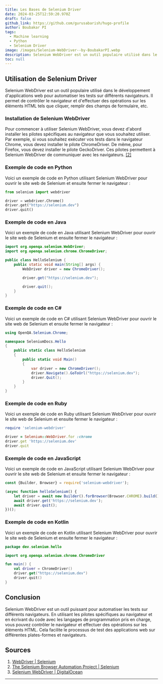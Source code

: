 ```yaml
---
title: Les Bases de Selenium Driver
date: 2024-03-25T12:59:20.970Z
draft: false
github_link: https://github.com/gurusabarish/hugo-profile
author: Boubakar PI
tags:
  - Machine learning
  - Python
  - Selenium Driver
image: /images/Selenium-WebDriver--by-BoubakarPI.webp
description: Selenium WebDriver est un outil populaire utilisé dans le développement d'applications web pour automatiser les tests sur différents navigateurs.
toc: null
---
```


## Utilisation de Selenium Driver

Selenium WebDriver est un outil populaire utilisé dans le développement d'applications web pour automatiser les tests sur différents navigateurs. Il permet de contrôler le navigateur et d'effectuer des opérations sur les éléments HTML tels que cliquer, remplir des champs de formulaire, etc.

### Installation de Selenium WebDriver

Pour commencer à utiliser Selenium WebDriver, vous devez d'abord installer les pilotes spécifiques au navigateur que vous souhaitez utiliser. Par exemple, si vous souhaitez exécuter vos tests dans le navigateur Chrome, vous devez installer le pilote ChromeDriver. De même, pour Firefox, vous devez installer le pilote GeckoDriver. Ces pilotes permettent à Selenium WebDriver de communiquer avec les navigateurs. [[2]](https://www.selenium.dev/documentation/)

### Exemple de code en Python

Voici un exemple de code en Python utilisant Selenium WebDriver pour ouvrir le site web de Selenium et ensuite fermer le navigateur :

```python
from selenium import webdriver

driver = webdriver.Chrome()
driver.get("https://selenium.dev")
driver.quit()
```


### Exemple de code en Java

Voici un exemple de code en Java utilisant Selenium WebDriver pour ouvrir le site web de Selenium et ensuite fermer le navigateur :

```java
import org.openqa.selenium.WebDriver;
import org.openqa.selenium.chrome.ChromeDriver;

public class HelloSelenium {
    public static void main(String[] args) {
        WebDriver driver = new ChromeDriver();

        driver.get("https://selenium.dev");

        driver.quit();
    }
}
```



### Exemple de code en C#

Voici un exemple de code en C# utilisant Selenium WebDriver pour ouvrir le site web de Selenium et ensuite fermer le navigateur :

```csharp
using OpenQA.Selenium.Chrome;

namespace SeleniumDocs.Hello
{
    public static class HelloSelenium
    {
        public static void Main()
        {
            var driver = new ChromeDriver();
            driver.Navigate().GoToUrl("https://selenium.dev");
            driver.Quit();
        }
    }
}
```


### Exemple de code en Ruby

Voici un exemple de code en Ruby utilisant Selenium WebDriver pour ouvrir le site web de Selenium et ensuite fermer le navigateur :

```ruby
require 'selenium-webdriver'

driver = Selenium::WebDriver.for :chrome
driver.get 'https://selenium.dev'
driver.quit
```


### Exemple de code en JavaScript

Voici un exemple de code en JavaScript utilisant Selenium WebDriver pour ouvrir le site web de Selenium et ensuite fermer le navigateur :

```javascript
const {Builder, Browser} = require('selenium-webdriver');

(async function helloSelenium() {
    let driver = await new Builder().forBrowser(Browser.CHROME).build();
    await driver.get('https://selenium.dev');
    await driver.quit();
})();
```


### Exemple de code en Kotlin

Voici un exemple de code en Kotlin utilisant Selenium WebDriver pour ouvrir le site web de Selenium et ensuite fermer le navigateur :

```kotlin
package dev.selenium.hello

import org.openqa.selenium.chrome.ChromeDriver

fun main() {
    val driver = ChromeDriver()
    driver.get("https://selenium.dev")
    driver.quit()
}
```


## Conclusion

Selenium WebDriver est un outil puissant pour automatiser les tests sur différents navigateurs. En utilisant les pilotes spécifiques au navigateur et en écrivant du code avec les langages de programmation pris en charge, vous pouvez contrôler le navigateur et effectuer des opérations sur les éléments HTML. Cela facilite le processus de test des applications web sur différentes plates-formes et navigateurs.

## Sources
1. [WebDriver | Selenium](https://www.selenium.dev/documentation/en/webdriver/)
2. [The Selenium Browser Automation Project | Selenium](https://www.selenium.dev/documentation/en/)
3. [Selenium WebDriver | DigitalOcean](https://www.digitalocean.com/community/tutorials/how-to-use-selenium-with-python-and-3-7)

---
